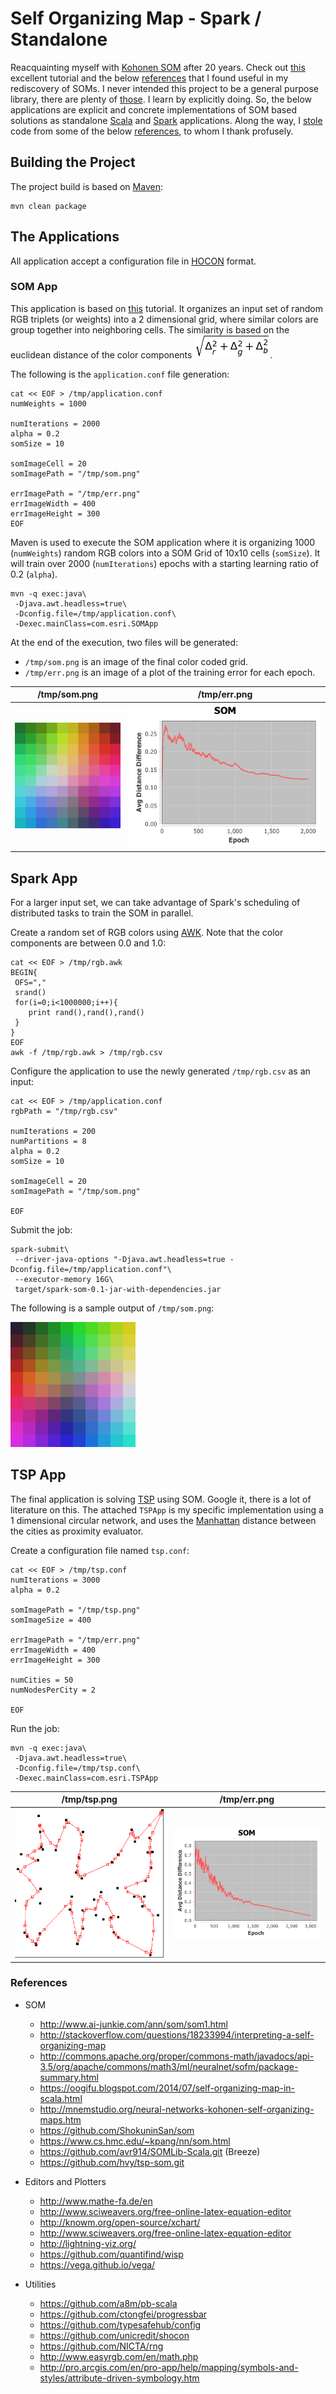 # Self Organizing Map - Spark / Standalone

Reacquainting myself with [Kohonen SOM](https://en.wikipedia.org/wiki/Self-organizing_map) after 20 years.  Check out [this](http://www.ai-junkie.com/ann/som/som1.html) excellent tutorial and the below [references](#references) that I found useful in my rediscovery of SOMs. I never intended this project to be a general purpose library, there are plenty of [those](http://commons.apache.org/proper/commons-math/javadocs/api-3.5/org/apache/commons/math3/ml/neuralnet/sofm/package-summary.html). I learn by explicitly doing. So, the below applications are explicit and concrete implementations of SOM based solutions as standalone [Scala](https://www.scala-lang.org/) and [Spark](http://spark.apache.org/) applications. Along the way, I [stole](http://quoteinvestigator.com/2013/03/06/artists-steal/) code from some of the below [references](#references), to whom I thank profusely.

## Building the Project

The project build is based on [Maven](https://maven.apache.org/):

```
mvn clean package
```

## The Applications

All application accept a configuration file in [HOCON](https://github.com/typesafehub/config/blob/master/HOCON.md) format.

### SOM App

This application is based on [this](http://www.ai-junkie.com/ann/som/som1.html) tutorial.  It organizes an input set of random RGB triplets (or weights) into a 2 dimensional grid, where similar colors are group together into neighboring cells.  The similarity is based on the euclidean distance of the color components ![](media/colordist.png).

The following is the `application.conf` file generation:

```
cat << EOF > /tmp/application.conf
numWeights = 1000

numIterations = 2000
alpha = 0.2
somSize = 10

somImageCell = 20
somImagePath = "/tmp/som.png"

errImagePath = "/tmp/err.png"
errImageWidth = 400
errImageHeight = 300
EOF
```

Maven is used to execute the SOM application where it is organizing 1000 (`numWeights`) random RGB colors into a SOM Grid of 10x10 cells (`somSize`). It will train over 2000 (`numIterations`) epochs with a starting learning ratio of 0.2 (`alpha`).

```
mvn -q exec:java\
 -Djava.awt.headless=true\
 -Dconfig.file=/tmp/application.conf\
 -Dexec.mainClass=com.esri.SOMApp
```

At the end of the execution, two files will be generated:
- `/tmp/som.png` is an image of the final color coded grid.
- `/tmp/err.png` is an image of a plot of the training error for each epoch.

/tmp/som.png | /tmp/err.png
----|---
![](media/som1.png) | ![](media/err1.png)

## Spark App

For a larger input set, we can take advantage of Spark's scheduling of distributed tasks to train the SOM in parallel.

Create a random set of RGB colors using [AWK](https://en.wikipedia.org/wiki/AWK). Note that the color components are between 0.0 and 1.0:

```
cat << EOF > /tmp/rgb.awk
BEGIN{
 OFS=","
 srand()
 for(i=0;i<1000000;i++){
    print rand(),rand(),rand()
 }
}
EOF
awk -f /tmp/rgb.awk > /tmp/rgb.csv
```

Configure the application to use the newly generated `/tmp/rgb.csv` as an input:

```
cat << EOF > /tmp/application.conf
rgbPath = "/tmp/rgb.csv"

numIterations = 200
numPartitions = 8
alpha = 0.2
somSize = 10

somImageCell = 20
somImagePath = "/tmp/som.png"

EOF
```

Submit the job:

```
spark-submit\
 --driver-java-options "-Djava.awt.headless=true -Dconfig.file=/tmp/application.conf"\
 --executor-memory 16G\
 target/spark-som-0.1-jar-with-dependencies.jar
```

The following is a sample output of `/tmp/som.png`:

![](media/som2.png)

## TSP App

The final application is solving [TSP](https://en.wikipedia.org/wiki/Travelling_salesman_problem) using SOM. Google it, there is a lot of literature on this.  The attached `TSPApp` is my specific implementation using a 1 dimensional circular network, and uses the [Manhattan](https://en.wikipedia.org/wiki/Taxicab_geometry) distance between the cities as proximity evaluator.

Create a configuration file named `tsp.conf`:

```
cat << EOF > /tmp/tsp.conf
numIterations = 3000
alpha = 0.2

somImagePath = "/tmp/tsp.png"
somImageSize = 400

errImagePath = "/tmp/err.png"
errImageWidth = 400
errImageHeight = 300

numCities = 50
numNodesPerCity = 2

EOF
```

Run the job:

```
mvn -q exec:java\
 -Djava.awt.headless=true\
 -Dconfig.file=/tmp/tsp.conf\
 -Dexec.mainClass=com.esri.TSPApp
```

/tmp/tsp.png | /tmp/err.png
-------------|-------------
![](media/tsp.png) | ![](media/err3.png)

### References

- SOM
    - http://www.ai-junkie.com/ann/som/som1.html
    - http://stackoverflow.com/questions/18233994/interpreting-a-self-organizing-map
    - http://commons.apache.org/proper/commons-math/javadocs/api-3.5/org/apache/commons/math3/ml/neuralnet/sofm/package-summary.html
    - https://oogifu.blogspot.com/2014/07/self-organizing-map-in-scala.html
    - http://mnemstudio.org/neural-networks-kohonen-self-organizing-maps.htm
    - https://github.com/ShokuninSan/som
    - https://www.cs.hmc.edu/~kpang/nn/som.html
    - https://github.com/avr914/SOMLib-Scala.git (Breeze)
    - https://github.com/hvy/tsp-som.git

- Editors and Plotters
    - http://www.mathe-fa.de/en
    - http://www.sciweavers.org/free-online-latex-equation-editor
    - http://knowm.org/open-source/xchart/
    - http://www.sciweavers.org/free-online-latex-equation-editor
    - http://lightning-viz.org/
    - https://github.com/quantifind/wisp
    - https://vega.github.io/vega/

- Utilities
    - https://github.com/a8m/pb-scala
    - https://github.com/ctongfei/progressbar
    - https://github.com/typesafehub/config
    - https://github.com/unicredit/shocon
    - https://github.com/NICTA/rng
    - http://www.easyrgb.com/en/math.php
    - http://pro.arcgis.com/en/pro-app/help/mapping/symbols-and-styles/attribute-driven-symbology.htm
